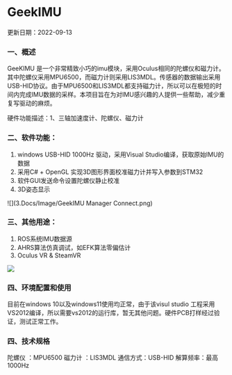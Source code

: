 ﻿# **GeekIMU**

更新日期：2022-09-13

### 一、概述

GeeKIMU 是一个非常精致小巧的imu模块，采用Oculus相同的陀螺仪和磁力计。其中陀螺仪采用MPU6500，而磁力计则采用LIS3MDL。传感器的数据输出采用USB-HID协议。由于MPU6500和LIS3MDL都支持磁力计，所以可以在极短的时间内完成IMU数据的采样。本项目旨在为对IMU感兴趣的人提供一些帮助，减少重复写驱动的麻烦。

硬件功能描述：1、三轴加速度计、陀螺仪、磁力计

### 二、软件功能：

1. windows USB-HID 1000Hz 驱动，采用Visual Studio编译，获取原始IMU的数据
2. 采用C# + OpenGL 实现3D图形界面校准磁力计并写入参数到STM32
3. 软件GUI发送命令设置陀螺仪静止校准
4. 3D姿态显示

![](3.Docs/Image/GeekIMU Manager Connect.png)

### 三、其他用途：

1. ROS系统IMU数据源
2. AHRS算法仿真调试，如EFK算法零偏估计
3. Oculus VR & SteamVR

![](3.Docs/Image/1.jpg)

### 四、环境配置和使用

目前在windows 10以及windows11使用均正常，由于该visul studio 工程采用VS2012编译，所以需要vs2012的运行库，暂无其他问题。硬件PCB打样经过验证，测试正常工作。

### 四、技术规格

陀螺仪   ：MPU6500
磁力计   ：LIS3MDL
通信方式：USB-HID
解算频率：最高1000Hz

